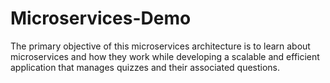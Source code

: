 # Microservices-Demo
The primary objective of this microservices architecture is to learn about microservices and how they work while developing a scalable and efficient application that manages quizzes and their associated questions.

